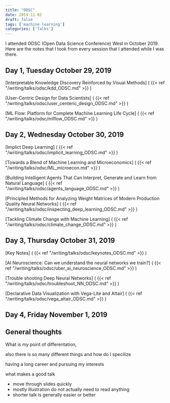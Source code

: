 ```yaml
---
title: "ODSC"
date: 2019-11-02
draft: false
tags: ['machine learning']
categories: ['Talks']
---
```


I attended ODSC (Open Data Science Conference) West in October 2019. Here are the notes that I took from every session that I attended while I was there.

## Day 1, Tuesday October 29, 2019

[Interpretable Knowledge Discovery Reinforced by Visual Methods]
(
{{< ref  "/writing/talks/odsc/kdd_ODSC.md"  >}} )

[User-Centric Design for Data Scientists]
(
{{< ref  "/writing/talks/odsc/user_centeric_design_ODSC.md"  >}} )

[ML Flow: Platform for Complete Machine Learning Life Cycle]
(
{{< ref  "/writing/talks/odsc/mlflow_ODSC.md"  >}} )

## Day 2, Wednesday October 30, 2019

[Implict Deep Learning]
(
{{< ref  "/writing/talks/odsc/implicit_learning_ODSC.md"  >}} )

[Towards a Blend of Machine Learning and Microeconomics]
(
{{< ref  "/writing/talks/odsc/ML_microecon.md"  >}} )

[Building Intelligent Agents That Can Interpret, Generate and Learn from Natural Language]
(
{{< ref  "/writing/talks/odsc/agents_language_ODSC.md"  >}} )

[Principled Methods for Analyzing Weight Matrices of Modern Production Quality Neural Networks]
(
{{< ref  "/writing/talks/odsc/inspecting_deep_learning_ODSC.md"  >}} )

[Tackling Climate Change with Machine Learning]
(
{{< ref  "/writing/talks/odsc/climate_change_ODSC.md"  >}} )

## Day 3, Thursday October 31, 2019

[Key Notes]
(
{{< ref  "/writing/talks/odsc/keynotes_ODSC.md"  >}} )

[AI Neuroscience: Can we understand the neural networks we train?]
(
{{< ref  "/writing/talks/odsc/uber_ai_neuroscience_ODSC.md"  >}} )

[Trouble shooting Deep Neural Networks]
(
{{< ref  "/writing/talks/odsc/troubleshoot_NN_ODSC.md"  >}} )

[Declarative Data Visualization with Vega-Lite and Altair]
(
{{< ref  "/writing/talks/odsc/vega_altair_ODSC.md"  >}} )




## Day 4, Friday November 1, 2019

## General thoughts

What is my point of differentation,

also there is so many different things and how do I specilize

having a long career and pursuing my interests

what makes a good talk
- move through slides quickly
- mostly illustration do not actually need to read anything
- shorter talk is generally easier or better


